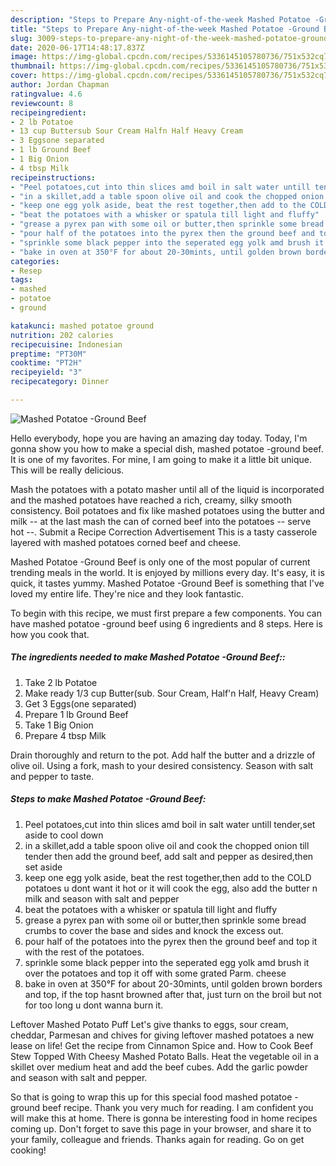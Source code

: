 ```yaml
---
description: "Steps to Prepare Any-night-of-the-week Mashed Potatoe -Ground Beef"
title: "Steps to Prepare Any-night-of-the-week Mashed Potatoe -Ground Beef"
slug: 3009-steps-to-prepare-any-night-of-the-week-mashed-potatoe-ground-beef
date: 2020-06-17T14:48:17.837Z
image: https://img-global.cpcdn.com/recipes/5336145105780736/751x532cq70/mashed-potatoe-ground-beef-recipe-main-photo.jpg
thumbnail: https://img-global.cpcdn.com/recipes/5336145105780736/751x532cq70/mashed-potatoe-ground-beef-recipe-main-photo.jpg
cover: https://img-global.cpcdn.com/recipes/5336145105780736/751x532cq70/mashed-potatoe-ground-beef-recipe-main-photo.jpg
author: Jordan Chapman
ratingvalue: 4.6
reviewcount: 8
recipeingredient:
- 2 lb Potatoe
- 13 cup Buttersub Sour Cream Halfn Half Heavy Cream
- 3 Eggsone separated
- 1 lb Ground Beef
- 1 Big Onion
- 4 tbsp Milk
recipeinstructions:
- "Peel potatoes,cut into thin slices amd boil in salt water untill tender,set aside to cool down"
- "in a skillet,add a table spoon olive oil and cook the chopped onion till tender then add the ground beef, add salt and pepper as desired,then set aside"
- "keep one egg yolk aside, beat the rest together,then add to the COLD potatoes u dont want it hot or it will cook the egg, also add the butter n milk and season with salt and pepper"
- "beat the potatoes with a whisker or spatula till light and fluffy"
- "grease a pyrex pan with some oil or butter,then sprinkle some bread crumbs to cover the base and sides and knock the excess out."
- "pour half of the potatoes into the pyrex then the ground beef and top it with the rest of the potatoes."
- "sprinkle some black pepper into the seperated egg yolk amd brush it over the potatoes and top it off with some grated Parm. cheese"
- "bake in oven at 350°F for about 20-30mints, until golden brown borders and top, if the top hasnt browned after that, just turn on the broil but not for too long u dont wanna burn it."
categories:
- Resep
tags:
- mashed
- potatoe
- ground

katakunci: mashed potatoe ground
nutrition: 202 calories
recipecuisine: Indonesian
preptime: "PT30M"
cooktime: "PT2H"
recipeyield: "3"
recipecategory: Dinner

---
```



![Mashed Potatoe -Ground Beef](https://img-global.cpcdn.com/recipes/5336145105780736/751x532cq70/mashed-potatoe-ground-beef-recipe-main-photo.jpg)

Hello everybody, hope you are having an amazing day today. Today, I'm gonna show you how to make a special dish, mashed potatoe -ground beef. It is one of my favorites. For mine, I am going to make it a little bit unique. This will be really delicious.

Mash the potatoes with a potato masher until all of the liquid is incorporated and the mashed potatoes have reached a rich, creamy, silky smooth consistency. Boil potatoes and fix like mashed potatoes using the butter and milk -- at the last mash the can of corned beef into the potatoes -- serve hot --. Submit a Recipe Correction Advertisement This is a tasty casserole layered with mashed potatoes corned beef and cheese.

Mashed Potatoe -Ground Beef is only one of the most popular of current trending meals in the world. It is enjoyed by millions every day. It's easy, it is quick, it tastes yummy. Mashed Potatoe -Ground Beef is something that I've loved my entire life. They're nice and they look fantastic.


To begin with this recipe, we must first prepare a few components. You can have mashed potatoe -ground beef using 6 ingredients and 8 steps. Here is how you cook that.

##### The ingredients needed to make Mashed Potatoe -Ground Beef::

1. Take 2 lb Potatoe
1. Make ready 1/3 cup Butter(sub. Sour Cream, Half&#39;n Half, Heavy Cream)
1. Get 3 Eggs(one separated)
1. Prepare 1 lb Ground Beef
1. Take 1 Big Onion
1. Prepare 4 tbsp Milk


Drain thoroughly and return to the pot. Add half the butter and a drizzle of olive oil. Using a fork, mash to your desired consistency. Season with salt and pepper to taste. 

##### Steps to make Mashed Potatoe -Ground Beef:

1. Peel potatoes,cut into thin slices amd boil in salt water untill tender,set aside to cool down
1. in a skillet,add a table spoon olive oil and cook the chopped onion till tender then add the ground beef, add salt and pepper as desired,then set aside
1. keep one egg yolk aside, beat the rest together,then add to the COLD potatoes u dont want it hot or it will cook the egg, also add the butter n milk and season with salt and pepper
1. beat the potatoes with a whisker or spatula till light and fluffy
1. grease a pyrex pan with some oil or butter,then sprinkle some bread crumbs to cover the base and sides and knock the excess out.
1. pour half of the potatoes into the pyrex then the ground beef and top it with the rest of the potatoes.
1. sprinkle some black pepper into the seperated egg yolk amd brush it over the potatoes and top it off with some grated Parm. cheese
1. bake in oven at 350°F for about 20-30mints, until golden brown borders and top, if the top hasnt browned after that, just turn on the broil but not for too long u dont wanna burn it.


Leftover Mashed Potato Puff Let&#39;s give thanks to eggs, sour cream, cheddar, Parmesan and chives for giving leftover mashed potatoes a new lease on life! Get the recipe from Cinnamon Spice and. How to Cook Beef Stew Topped With Cheesy Mashed Potato Balls. Heat the vegetable oil in a skillet over medium heat and add the beef cubes. Add the garlic powder and season with salt and pepper. 

So that is going to wrap this up for this special food mashed potatoe -ground beef recipe. Thank you very much for reading. I am confident you will make this at home. There is gonna be interesting food in home recipes coming up. Don't forget to save this page in your browser, and share it to your family, colleague and friends. Thanks again for reading. Go on get cooking!
